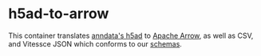 # h5ad-to-arrow

This container translates [anndata's h5ad](https://anndata.readthedocs.io/en/latest/anndata.read_h5ad.html) to [Apache Arrow](https://arrow.apache.org/),
as well as CSV, and Vitessce JSON which conforms to our [schemas](https://github.com/hubmapconsortium/vitessce/tree/master/src/schemas).
